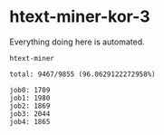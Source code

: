 # htext-miner-kor-3

Everything doing here is automated.

```
htext-miner

total: 9467/9855 (96.0629122272958%)

job0: 1709
job1: 1980
job2: 1869
job3: 2044
job4: 1865
```